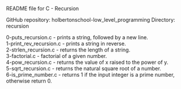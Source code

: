 README file for C - Recursion

GitHub repository: holbertonschool-low_level_programming
Directory: recursion

0-puts_recursion.c - prints a string, followed by a new line.</br>
1-print_rev_recursion.c - prints a string in reverse.</br>
2-strlen_recursion.c - returns the length of a string.</br>
3-factorial.c - factorial of a given number.</br>
4-pow_recursion.c - returns the value of x raised to the power of y.</br>
5-sqrt_recursion.c - returns the natural square root of a number.</br>
6-is_prime_number.c - returns 1 if the input integer is a prime number, otherwise return 0.